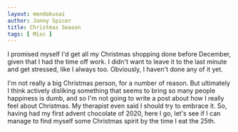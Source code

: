 ```yaml
---
layout: mendokusai
author: Jonny Spicer
title: Christmas Season
tags: [ Misc ]
---
```

I promised myself I'd get all my Christmas shopping done before December, given that I had the time off work. I didn't want to leave it to the last minute and get stressed, like I
always too. Obviously, I haven't done any of it yet.

I'm not really a big Christmas person, for a number of reason. But ultimately I think actively disliking something that seems to bring so many people happiness is dumb, and so I'm not
going to write a post about how I really feel about Christmas. My therapist even said I should try to embrace it. So, having had my first advent chocolate of 2020, here I go, let's
see if I can manage to find myself some Christmas spirit by the time I eat the 25th.
